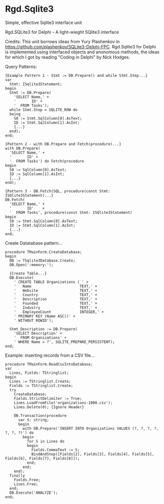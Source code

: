 # Rgd.Sqlite3
Simple, effective Sqlite3 interface unit

  Rgd.SQLite3 for Delphi - A light-wieght SQlite3 interface

  Credits: This unit borrows ideas from Yury Plashenkov in https://github.com/plashenkov/SQLite3-Delphi-FPC.
           Rgd.Sqlite3 for Delphi is implemented using interfaced objects and anonomous methods, the ideas
           for which I got by reading "Coding in Delphi" by Nick Hodges.

Query Patterns:

    {Example Pattern 1 - Stmt := DB.Prepare() and while Stmt.Step...}
    var
      Stmt: ISqlite3Statement;
    begin
      Stmt := DB.Prepare(
        'SELECT Name,' +
        '       ID' +
        '  FROM Tasks');
      while Stmt.Step = SQLITE_ROW do
      being
        S0 := Stmt.SqlColumn[0].AsText;
        ID := Stmt.SqlColumn[1].AsInt;
        {...}
      end);
    end;

    {Pattern 2 - with DB.Prepare and Fetch(procedure)...}
    with DB.Prepare(
      'SELECT Name,' +
      '       ID' +
      '  FROM Tasks') do Fetch(procedure
    begin
      S0 := SqlColumn[0].AsText;
      ID := SqlColumn[1].AsInt;
      {...}
    end);

    {Pattern 3 - DB.Fetch(SQL, procedure(const Stmt: ISQlite3Statement)...}
    DB.Fetch(
      'SELECT Name,' +
      '       ID'    +
      '  FROM Tasks', procedure(const Stmt: ISQlite3Statement)
    begin
      S0 := Stmt.SqlColumn[0].AsText;
      ID := Stmt.SqlColumn[1].AsInt;
      {...}
    end;
  
Create Datatabase pattern...
    
    procedure TMainForm.CreateDatabase;
    begin
      DB := TSqlite3Database.Create;
      DB.Open(':memory:');
      
      {Create Table...}
      DB.Execute(
        ' CREATE TABLE Organizations ( ' +
        '   Name                      TEXT,' +
        '   Website                   TEXT,' +
        '   Country                   TEXT,' +
        '   Description               TEXT,' +
        '   Founded                   TEXT,' +
        '   Industry                  TEXT,' +
        '   EmployeeCount             INTEGER,' +
        ' PRIMARY KEY (Name ASC))' +
        ' WITHOUT ROWID');
    
      Stmt_Description := DB.Prepare(
        'SELECT Description' +
        '  FROM Organizations' +
        ' WHERE Name = ?', SQLITE_PREPARE_PERSISTENT);
    end;
  
Example: inserting records from a CSV file...

    procedure TMainForm.ReadCsvIntoDatabase;
    var
      Lines, Fields: TStringlist;
    begin
      Lines := TStringlist.Create;
      Fields := TStringlist.Create;
      try
        CreateDatabase;
        Fields.StrictDelimiter := True;
        Lines.LoadFromFile('organizations-1000.csv');
        Lines.Delete(0); {Ignore Header}
    
        DB.Transaction(procedure
          var S: string;
          begin
            with DB.Prepare('INSERT INTO Organizations VALUES (?, ?, ?, ?, ?, ?, ?)') do
            begin
              for S in Lines do
              begin
                Fields.CommaText := S;
                BindAndStep([Fields[2], Fields[3], Fields[4], Fields[5], Fields[6], Fields[7], Fields[8]]);
              end;
            end;
        end);
      finally
        Fields.Free;
        Lines.Free;
      end;
      DB.Execute('ANALYZE');
    end;
